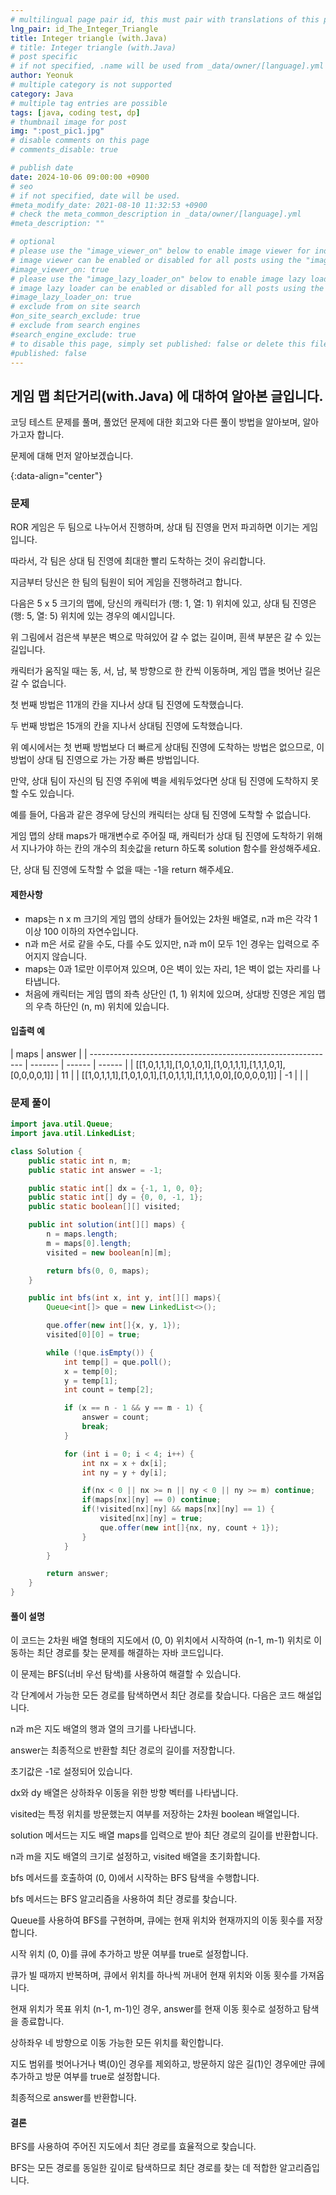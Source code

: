 ```yaml
---
# multilingual page pair id, this must pair with translations of this page. (This name must be unique)
lng_pair: id_The_Integer_Triangle
title: Integer triangle (with.Java)
# title: Integer triangle (with.Java)
# post specific
# if not specified, .name will be used from _data/owner/[language].yml
author: Yeonuk
# multiple category is not supported
category: Java
# multiple tag entries are possible
tags: [java, coding test, dp]
# thumbnail image for post
img: ":post_pic1.jpg"
# disable comments on this page
# comments_disable: true

# publish date
date: 2024-10-06 09:00:00 +0900
# seo
# if not specified, date will be used.
#meta_modify_date: 2021-08-10 11:32:53 +0900
# check the meta_common_description in _data/owner/[language].yml
#meta_description: ""

# optional
# please use the "image_viewer_on" below to enable image viewer for individual pages or posts (_posts/ or [language]/_posts folders).
# image viewer can be enabled or disabled for all posts using the "image_viewer_posts: true" setting in _data/conf/main.yml.
#image_viewer_on: true
# please use the "image_lazy_loader_on" below to enable image lazy loader for individual pages or posts (_posts/ or [language]/_posts folders).
# image lazy loader can be enabled or disabled for all posts using the "image_lazy_loader_posts: true" setting in _data/conf/main.yml.
#image_lazy_loader_on: true
# exclude from on site search
#on_site_search_exclude: true
# exclude from search engines
#search_engine_exclude: true
# to disable this page, simply set published: false or delete this file
#published: false
---
```


<!-- outline-start -->

## 게임 맵 최단거리(with.Java) 에 대하여 알아본 글입니다.

코딩 테스트 문제를 풀며, 풀었던 문제에 대한 회고와 다른 풀이 방법을 알아보며, 알아가고자 합니다.

문제에 대해 먼저 알아보겠습니다.

{:data-align="center"}

<!-- outline-end -->

### 문제

ROR 게임은 두 팀으로 나누어서 진행하며, 상대 팀 진영을 먼저 파괴하면 이기는 게임입니다.

따라서, 각 팀은 상대 팀 진영에 최대한 빨리 도착하는 것이 유리합니다.

지금부터 당신은 한 팀의 팀원이 되어 게임을 진행하려고 합니다.

다음은 5 x 5 크기의 맵에, 당신의 캐릭터가 (행: 1, 열: 1) 위치에 있고, 상대 팀 진영은 (행: 5, 열: 5) 위치에 있는 경우의 예시입니다.

위 그림에서 검은색 부분은 벽으로 막혀있어 갈 수 없는 길이며, 흰색 부분은 갈 수 있는 길입니다.

캐릭터가 움직일 때는 동, 서, 남, 북 방향으로 한 칸씩 이동하며, 게임 맵을 벗어난 길은 갈 수 없습니다.

첫 번째 방법은 11개의 칸을 지나서 상대 팀 진영에 도착했습니다.

두 번째 방법은 15개의 칸을 지나서 상대팀 진영에 도착했습니다.

위 예시에서는 첫 번째 방법보다 더 빠르게 상대팀 진영에 도착하는 방법은 없으므로, 이 방법이 상대 팀 진영으로 가는 가장 빠른 방법입니다.

만약, 상대 팀이 자신의 팀 진영 주위에 벽을 세워두었다면 상대 팀 진영에 도착하지 못할 수도 있습니다.

예를 들어, 다음과 같은 경우에 당신의 캐릭터는 상대 팀 진영에 도착할 수 없습니다.

게임 맵의 상태 maps가 매개변수로 주어질 때, 캐릭터가 상대 팀 진영에 도착하기 위해서 지나가야 하는 칸의 개수의 최솟값을 return 하도록 solution 함수를 완성해주세요.

단, 상대 팀 진영에 도착할 수 없을 때는 -1을 return 해주세요.

#### 제한사항

- maps는 n x m 크기의 게임 맵의 상태가 들어있는 2차원 배열로, n과 m은 각각 1 이상 100 이하의 자연수입니다.
- n과 m은 서로 같을 수도, 다를 수도 있지만, n과 m이 모두 1인 경우는 입력으로 주어지지 않습니다.
- maps는 0과 1로만 이루어져 있으며, 0은 벽이 있는 자리, 1은 벽이 없는 자리를 나타냅니다.
- 처음에 캐릭터는 게임 맵의 좌측 상단인 (1, 1) 위치에 있으며, 상대방 진영은 게임 맵의 우측 하단인 (n, m) 위치에 있습니다.

#### 입출력 예

| maps                                                          | answer  |
| ------------------------------------------------------------- | ------- | ------ | ------ |
| [[1,0,1,1,1],[1,0,1,0,1],[1,0,1,1,1],[1,1,1,0,1],[0,0,0,0,1]] | 11      |
| [[1,0,1,1,1],[1,0,1,0,1],[1,0,1,1,1],[1,1,1,0,0],[0,0,0,0,1]] | -1      |
| <!--                                                          | numbers | target | return |
| ---------------                                               | ------  | ------ |
| [1, 1, 1, 1, 1]                                               | 3       | 5      |
| [4, 1, 2, 1]                                                  | 4       | 2      | -->    |

### 문제 풀이

```java
import java.util.Queue;
import java.util.LinkedList;

class Solution {
    public static int n, m;
    public static int answer = -1;

    public static int[] dx = {-1, 1, 0, 0};
    public static int[] dy = {0, 0, -1, 1};
    public static boolean[][] visited;

    public int solution(int[][] maps) {
        n = maps.length;
        m = maps[0].length;
        visited = new boolean[n][m];

        return bfs(0, 0, maps);
    }

    public int bfs(int x, int y, int[][] maps){
        Queue<int[]> que = new LinkedList<>();

        que.offer(new int[]{x, y, 1});
        visited[0][0] = true;

        while (!que.isEmpty()) {
            int temp[] = que.poll();
            x = temp[0];
            y = temp[1];
            int count = temp[2];

            if (x == n - 1 && y == m - 1) {
                answer = count;
                break;
            }

            for (int i = 0; i < 4; i++) {
                int nx = x + dx[i];
                int ny = y + dy[i];

                if(nx < 0 || nx >= n || ny < 0 || ny >= m) continue;
                if(maps[nx][ny] == 0) continue;
                if(!visited[nx][ny] && maps[nx][ny] == 1) {
                    visited[nx][ny] = true;
                    que.offer(new int[]{nx, ny, count + 1});
                }
            }
        }

        return answer;
    }
}
```

#### 풀이 설명

이 코드는 2차원 배열 형태의 지도에서 (0, 0) 위치에서 시작하여 (n-1, m-1) 위치로 이동하는 최단 경로를 찾는 문제를 해결하는 자바 코드입니다.

이 문제는 BFS(너비 우선 탐색)를 사용하여 해결할 수 있습니다.

각 단계에서 가능한 모든 경로를 탐색하면서 최단 경로를 찾습니다. 다음은 코드 해설입니다.

n과 m은 지도 배열의 행과 열의 크기를 나타냅니다.

answer는 최종적으로 반환할 최단 경로의 길이를 저장합니다.

초기값은 -1로 설정되어 있습니다.

dx와 dy 배열은 상하좌우 이동을 위한 방향 벡터를 나타냅니다.

visited는 특정 위치를 방문했는지 여부를 저장하는 2차원 boolean 배열입니다.

solution 메서드는 지도 배열 maps를 입력으로 받아 최단 경로의 길이를 반환합니다.

n과 m을 지도 배열의 크기로 설정하고, visited 배열을 초기화합니다.

bfs 메서드를 호출하여 (0, 0)에서 시작하는 BFS 탐색을 수행합니다.

bfs 메서드는 BFS 알고리즘을 사용하여 최단 경로를 찾습니다.

Queue를 사용하여 BFS를 구현하며, 큐에는 현재 위치와 현재까지의 이동 횟수를 저장합니다.

시작 위치 (0, 0)를 큐에 추가하고 방문 여부를 true로 설정합니다.

큐가 빌 때까지 반복하며, 큐에서 위치를 하나씩 꺼내어 현재 위치와 이동 횟수를 가져옵니다.

현재 위치가 목표 위치 (n-1, m-1)인 경우, answer를 현재 이동 횟수로 설정하고 탐색을 종료합니다.

상하좌우 네 방향으로 이동 가능한 모든 위치를 확인합니다.

지도 범위를 벗어나거나 벽(0)인 경우를 제외하고, 방문하지 않은 길(1)인 경우에만 큐에 추가하고 방문 여부를 true로 설정합니다.

최종적으로 answer를 반환합니다.

#### 결론

BFS를 사용하여 주어진 지도에서 최단 경로를 효율적으로 찾습니다.

BFS는 모든 경로를 동일한 깊이로 탐색하므로 최단 경로를 찾는 데 적합한 알고리즘입니다.
